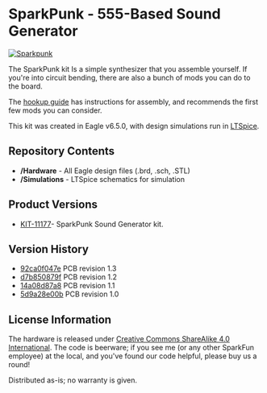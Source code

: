 SparkPunk - 555-Based Sound Generator
========================================

[![Sparkpunk](https://cdn.sparkfun.com/assets/parts/6/6/9/0/11177-04.jpg)](https://www.sparkfun.com/products/11177)

The SparkPunk kit Is a simple synthesizer that you assemble yourself.  If you're into circuit bending, there are also a bunch of mods you can do to the board.

The [hookup guide](https://learn.sparkfun.com/tutorials/sparkpunk-hookup-guide) has instructions for assembly, and recommends the first few mods you can consider.

This kit was created in Eagle v6.5.0, with design simulations run in [LTSpice](http://www.linear.com/designtools/software/#LTspice). 

Repository Contents
-------------------

* **/Hardware** - All Eagle design files (.brd, .sch, .STL)
* **/Simulations** - LTSpice schematics for simulation

Product Versions
----------------
* [KIT-11177](https://www.sparkfun.com/products/11177)- SparkPunk Sound Generator kit.

Version History
---------------
* [92ca0f047e](https://github.com/sparkfun/Sparkpunk/commit/92ca0f047e3397d55f9d692a53f35f9b94eaf454) PCB revision 1.3 
* [d7b850879f](https://github.com/sparkfun/Sparkpunk/commit/d7b850879f343ff84054743f3793c951a8b04aeb) PCB revision 1.2 
* [14a08d87a8](https://github.com/sparkfun/Sparkpunk/commit/14a08d87a8a0a1159d9d88a0d402fd1dced95e91) PCB revision 1.1 
* [5d9a28e00b](https://github.com/sparkfun/Sparkpunk/commit/5d9a28e00b7679d7cc441decd9c348f060b642cb) PCB revision 1.0


License Information
-------------------
The hardware is released under [Creative Commons ShareAlike 4.0 International](https://creativecommons.org/licenses/by-sa/4.0/).
The code is beerware; if you see me (or any other SparkFun employee) at the local, and you've found our code helpful, please buy us a round!

Distributed as-is; no warranty is given.
